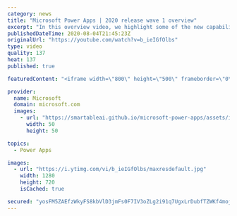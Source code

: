 ```yaml
---
category: news
title: "Microsoft Power Apps | 2020 release wave 1 overview"
excerpt: "In this overview video, we highlight some of the new capabilities included in the latest update to Microsoft Power Apps.      Here are the capabilities covered:     UI enhancements       • Save is always visible       • Chart formatting  Grid user experience enhancements       • Conditional search  "
publishedDateTime: 2020-08-04T21:45:23Z
originalUrl: "https://youtube.com/watch?v=b_ieIGfOlbs"
type: video
quality: 137
heat: 137
published: true

featuredContent: "<iframe width=\"800\" height=\"500\" frameborder=\"0\" src=\"https://www.youtube.com/embed/b_ieIGfOlbs\" allow=\"accelerometer; autoplay; encrypted-media; gyroscope; picture-in-picture\" allowfullscreen></iframe>"

provider:
  name: Microsoft
  domain: microsoft.com
  images:
    - url: "https://smartableai.github.io/microsoft-power-apps/assets/images/organizations/microsoft.com-50x50.jpg"
      width: 50
      height: 50

topics:
  - Power Apps

images:
  - url: "https://i.ytimg.com/vi/b_ieIGfOlbs/maxresdefault.jpg"
    width: 1280
    height: 720
    isCached: true

secured: "yosFM5ZAEfzWkyFS8kbVlD3jmFs0F7IV3oZLg2i91q7UgxLrDubfTZWKf4mojnLUU+acFi+Glk/FT6N9hnjUTiR+DwAs8dkaYZFj0yY33Y9rYER27M9tEyMVBcV+v42ODLFJ1WzIsAwwK619p/cKhW7WjWBXF2Gft4/P4Xqcb3axymZapqDYdOGWaXpGe64+1L7YZMMfe2clJFxEkMLNcNnqFof4Tf3hNlTpPVSX9XYEgWPj2wZt5C5qXbetWQZgIGZLGzJfNjhqMBGmoXufQjct/laLnL3Sweyuzpa7JzRaGiAIgP8eEQCaU5GHL47PjNyc9StCp+nPOVMwf5VWZkEGxiiy4KdduIXFkT4aTaWZP71ta9aD2lqYMs/6CmyECYFE52PhipQ0sg0fXEe1objn8iO676GCRW82tpdH4JMVlNCPGJyuQlCVHOpqB89F;R8eBzMFFcp8x8VEADi7yCA=="
---
```


